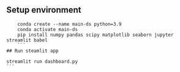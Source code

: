 ## Setup environment
```
	conda create --name main-ds python=3.9
	conda activate main-ds
	pip install numpy pandas scipy matplotlib seaborn jupyter streamlit babel
	```
## Run steamlit app
```
	streamlit run dashboard.py
	```

